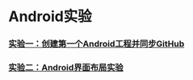 # Android实验

### [实验一：创建第一个Android工程并同步GitHub]([https://github.com/663008381/Android-by-wy/tree/master/%E5%AE%9E%E9%AA%8C%E4%B8%80](https://github.com/663008381/Android-by-wy/tree/master/实验一))

### [实验二：Android界面布局实验]([https://github.com/663008381/Android-by-wy/tree/master/%E5%AE%9E%E9%AA%8C%E4%BA%8C](https://github.com/663008381/Android-by-wy/tree/master/实验二))

